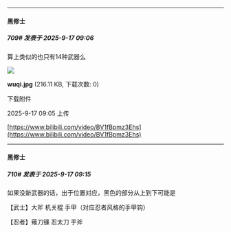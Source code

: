﻿
*****

####  黑修士  
##### 709#       发表于 2025-9-17 09:06

算上类似的也只有14种武器么

<img src="https://img.stage1st.com/forum/202509/17/090552rak1tziij9crertt.jpg" referrerpolicy="no-referrer">

<strong>wuqi.jpg</strong> (216.11 KB, 下载次数: 0)

下载附件

2025-9-17 09:05 上传

[https://www.bilibili.com/video/BV1fBpmz3Ehs](https://www.bilibili.com/video/BV1fBpmz3Ehs)


*****

####  黑修士  
##### 710#       发表于 2025-9-17 09:15

如果没新武器的话，出于位置对应，黑色的部分从上到下可能是

【武士】‌大斧 机关棍 手甲（对应忍者风格的手甲钩）

【忍者】薙刀镰‌ 忍太刀 手斧

